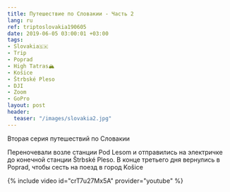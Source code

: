 ```yaml
---
title: Путешествие по Словакии - Часть 2
lang: ru
ref: triptoslovakia190605
date: 2019-06-05 03:00:01 +03:00
tags:
- Slovakia🇸🇰
- Trip
- Poprad
- High Tatras🏔
- Košice
- Štrbské Pleso
- DJI
- Zoom
- GoPro
layout: post
header:
  teaser: "/images/slovakia2.jpg"
---
```


Вторая серия путешествий по Словакии

Переночевали возле станции Pod Lesom и отправились на электричке до конечной станции Štrbské Pleso. В конце третьего дня вернулись в Poprad, чтобы сесть на поезд в город Košice

{% include video id="crT7u27Mx5A" provider="youtube" %}
